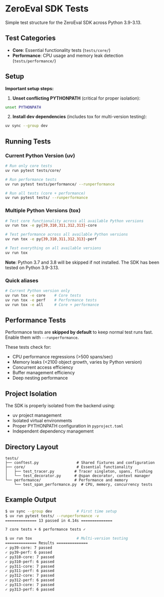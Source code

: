 # ZeroEval SDK Tests

Simple test structure for the ZeroEval SDK across Python 3.9-3.13.

## Test Categories

- **Core**: Essential functionality tests (`tests/core/`)
- **Performance**: CPU usage and memory leak detection (`tests/performance/`)

## Setup

**Important setup steps:**

1. **Unset conflicting PYTHONPATH** (critical for proper isolation):

```bash
unset PYTHONPATH
```

2. **Install dev dependencies** (includes tox for multi-version testing):

```bash
uv sync --group dev
```

## Running Tests

### Current Python Version (uv)

```bash
# Run only core tests
uv run pytest tests/core/

# Run performance tests
uv run pytest tests/performance/ --runperformance

# Run all tests (core + performance)
uv run pytest tests/ --runperformance
```

### Multiple Python Versions (tox)

```bash
# Test core functionality across all available Python versions
uv run tox -e py{39,310,311,312,313}-core

# Test performance across all available Python versions
uv run tox -e py{39,310,311,312,313}-perf

# Test everything on all available versions
uv run tox
```

**Note**: Python 3.7 and 3.8 will be skipped if not installed. The SDK has been tested on Python 3.9-3.13.

### Quick aliases

```bash
# Current Python version only
uv run tox -e core    # Core tests
uv run tox -e perf    # Performance tests
uv run tox -e all     # Core + performance
```

## Performance Tests

Performance tests are **skipped by default** to keep normal test runs fast. Enable them with `--runperformance`.

These tests check for:

- CPU performance regressions (>500 spans/sec)
- Memory leaks (<2100 object growth, varies by Python version)
- Concurrent access efficiency
- Buffer management efficiency
- Deep nesting performance

## Project Isolation

The SDK is properly isolated from the backend using:

- uv project management
- Isolated virtual environments
- Proper PYTHONPATH configuration in `pyproject.toml`
- Independent dependency management

## Directory Layout

```
tests/
├── conftest.py                 # Shared fixtures and configuration
├── core/                       # Essential functionality
│   ├── test_tracer.py         # Tracer singleton, spans, flushing
│   └── test_decorator.py      # @span decorator, context manager
└── performance/               # Performance and memory
    └── test_span_performance.py  # CPU, memory, concurrency tests
```

## Example Output

```bash
$ uv sync --group dev           # First time setup
$ uv run pytest tests/ --runperformance -v
============== 13 passed in 4.14s ==============

7 core tests + 6 performance tests ✓

$ uv run tox                    # Multi-version testing
============== Results ==============
✓ py39-core: 7 passed
✓ py39-perf: 6 passed
✓ py310-core: 7 passed
✓ py310-perf: 6 passed
✓ py311-core: 7 passed
✓ py311-perf: 6 passed
✓ py312-core: 7 passed
✓ py312-perf: 6 passed
✓ py313-core: 7 passed
✓ py313-perf: 6 passed
```
